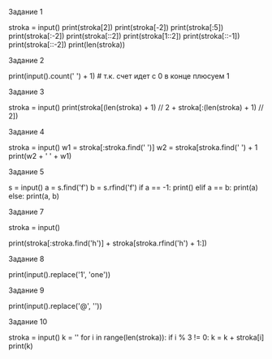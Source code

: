 Задание 1

stroka = input() print(stroka[2]) print(stroka[-2]) print(stroka[:5]) print(stroka[:-2]) print(stroka[::2]) print(stroka[1::2]) print(stroka[::-1]) print(stroka[::-2]) print(len(stroka))

Задание 2

print(input().count(' ') + 1) # т.к. счет идет с 0 в конце плюсуем 1

Задание 3

stroka = input() print(stroka[(len(stroka) + 1) // 2 + stroka[:(len(stroka) + 1) // 2])

Задание 4

stroka = input() w1 = stroka[:stroka.find(' ')] w2 = stroka[stroka.find(' ') + 1 print(w2 + ' ' + w1)

Задание 5

s = input() a = s.find('f') b = s.rfind('f') if a == -1: print() elif a == b: print(a) else: print(a, b)

Задание 7

stroka = input()

print(stroka[:stroka.find('h')] + stroka[stroka.rfind('h') + 1:])

Задание 8

print(input().replace('1', 'one'))

Задание 9

print(input().replace('@', ''))

Задание 10

stroka = input() k = '' for i in range(len(stroka)): if i % 3 != 0: k = k + stroka[i] print(k)
